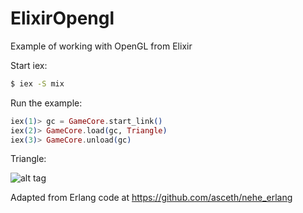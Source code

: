 # ElixirOpengl

Example of working with OpenGL from Elixir

Start iex:

```sh
$ iex -S mix
```

Run the example:

```elixir
iex(1)> gc = GameCore.start_link()
iex(2)> GameCore.load(gc, Triangle)
iex(3)> GameCore.unload(gc)
```

Triangle:

![alt tag](https://raw.github.com/wtfleming/elixir-opengl/master/readme-images/triangle.png)

Adapted from Erlang code at https://github.com/asceth/nehe_erlang

